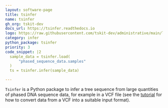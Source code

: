 ```yaml
---
layout: software-page
title: tsinfer
name: tsinfer
gh_org: tskit-dev
docs_url: https://tsinfer.readthedocs.io
logo: https://raw.githubusercontent.com/tskit-dev/administrative/main/logos/svg/tsinfer/Tskit_tsinfer_logo_on_black_no_background.eps.svg
category: infer
python_package: tsinfer
priority: 3
code_snippet: |2
  sample_data = tsinfer.load(
      "phased_sequence_data.samples"
  )
  ts = tsinfer.infer(sample_data)

---
```

``Tsinfer`` is a Python package to infer a tree sequence from large
quantities of phased DNA sequence data, for example in a VCF file
(see the [tutorial](https://tsinfer.readthedocs.io/en/latest/tutorial.html#reading-a-vcf)
for how to convert data from a VCF into a suitable input format).
